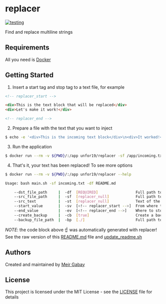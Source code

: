 # replacer

[![testing](https://github.com/unfor19/replacer/workflows/testing/badge.svg)](<(https://github.com/unfor19/replacer/actions?query=workflow%3Atesting)>)

Find and replace multiline strings

## Requirements

All you need is [Docker](https://docs.docker.com/get-docker/)

## Getting Started

1. Insert a start tag and stop tag to a text file, for example

```html
<!-- replacer_start -->

<div>This is the text block that will be replaced</div>
<div>Let's make it work!</div>

<!-- replacer_end -->
```

2. Prepare a file with the text that you want to inject

```bash
$ echo -e '<div>This is the incoming text block</div>\n<div>It worked!</div>' > incoming.txt
```

3. Run the application

```bash
$ docker run --rm -v ${PWD}/:/app unfor19/replacer -sf /app/incoming.txt -df /app/README.md
```

4. That's it, your text has been replaced! To see more options

<!-- replacer_start_help -->

```bash
$ docker run --rm -v ${PWD}/:/app unfor19/replacer --help

Usage: bash main.sh -sf incoming.txt -df README.md

	--dst_file_path     |  -df  [REQUIRED]                 Full path to destination file
	--src_file_path     |  -sf  [replacer_null]            Full path to source file that will be injected
	--src_text          |  -st  [replacer_null]            Text of the source to inject
	--start_value       |  -sv  [<!-- replacer_start -->]  From where to start
	--end_value         |  -ev  [<!-- replacer_end -->]    Where to stop
	--create_backup     |  -cb  [true]                     Create a backup file
	--backup_file_path  |  -bp  [./]                       Full path to backup file

```

<!-- replacer_end_help -->

_NOTE_: the code block above :point_up: was automatically generated with replacer! See the raw version of this [README.md](https://raw.githubusercontent.com/unfor19/replacer/master/README.md) file and [update_readme.sh](https://github.com/unfor19/replacer/blob/master/scripts/update_readme.sh)

## Authors

Created and maintained by [Meir Gabay](https://github.com/unfor19)

## License

This project is licensed under the MIT License - see the [LICENSE](https://github.com/unfor19/replacer/blob/master/LICENSE) file for details
